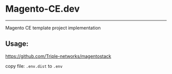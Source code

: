 # Magento-CE.dev
----------------

Magento CE template project implementation




## Usage:

https://github.com/Triple-networks/magentostack

copy file: `.env.dist` to `.env`





